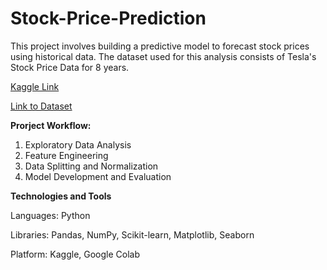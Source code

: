 # Stock-Price-Prediction

This project involves building a predictive model to forecast stock prices using historical data. The dataset used for this analysis consists of Tesla's Stock Price Data for 8 years.

[Kaggle Link](https://www.kaggle.com/code/medhavitripathi/stock-price-prediction/)

[Link to Dataset](https://www.kaggle.com/datasets/medhavitripathi/tesla)

**Prorject Workflow:**

1. Exploratory Data Analysis
2. Feature Engineering
3. Data Splitting and Normalization
4. Model Development and Evaluation

**Technologies and Tools**

Languages: Python

Libraries: Pandas, NumPy, Scikit-learn, Matplotlib, Seaborn

Platform: Kaggle, Google Colab
